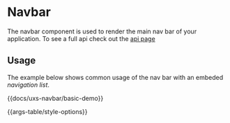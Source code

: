 # Navbar

The navbar component is used to render the main nav bar of your application. To see a full api check out the [api page](/docs/api/components/uxs-navbar)

## Usage

The example below shows common usage of the nav bar with an embeded _navigation list_.

{{docs/uxs-navbar/basic-demo}}

{{args-table/style-options}}
